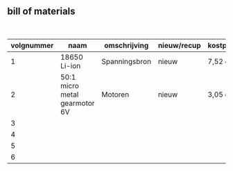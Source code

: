 ## bill of materials
<br />

|volgnummer|naam|omschrijving|nieuw/recup|kostprijs/stuk|aantal|subtotaal|
|----------|----|------------|-----------|---------|------|---------|
|         1|18650 Li-ion|Spanningsbron|nieuw|7,52 euro|    2| 15,04|
|         2|50:1 micro metal gearmotor 6V |Motoren|nieuw|3,05 euro|      2|6,10|
|         3|    |            |           |              |      |         |
|         4|    |            |           |              |      |         |
|         5|    |            |           |              |      |         |
|         6|    |            |           |              |      |         |
